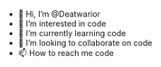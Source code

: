 - 👋 Hi, I’m @Deatwarior
- 👀 I’m interested in code
- 🌱 I’m currently learning code
- 💞️ I’m looking to collaborate on code
- 📫 How to reach me code

<!---
Deatwarior/Deatwarior is a ✨ special ✨ repository because its `README.md` (this file) appears on your GitHub profile.
You can click the Preview link to take a look at your changes.
--->

